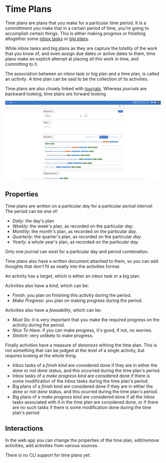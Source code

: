 # Time Plans

Time plans are plans that you make for a particular time period. It is
a committment you make that in a certain period of time, you're going to
accomplish certain things. This is either making progress or finishing
altogether some [inbox tasks](./inbox-tasks.md) or [big plans](./big-plans.md).

While inbox tasks and big plans as they are capture the totality of the work
that you know of, and even assign due dates or active dates to them, time plans
make an explicit attempt at placing all this work in time, and committing to
it.

The association between an inbox task or big plan and a time plan, is called
an _activity_. A time plan can be said to be the collection of its activities.

Time plans are also closely linked with [journals](./journals.md). Whereas
journals are backward looking, time plans are forward looking.

![Journals](../assets/time-plans-overview.png)

## Properties

Time plans are written on a particular _day_ for a particular _period interval_.
The period can be one of:

* _Daily_: the day's plan
* _Weekly_: the week's plan, as recorded on the particular _day_.
* _Monthly_: the month's plan, as recorded on the particular _day_.
* _Quarterly_: the quarter's plan, as recorded on the particular _day_.
* _Yearly_: a whole year's plan, as recorded on the particular _day_.

Only one journal can exist for a particular day and period combination.

Time plans also have a written document attached to them, so you can add
thoughts that don't fit as neatly into the activities format.

An activity has a _target_, which is either an inbox task or a big plan.

Activities also have a _kind_, which can be:

* _Finish_: you plan on finishing this activity during the period.
* _Make Progress_: you plan on making progress during the period.

Activities also have a _feasability_, which can be:

* _Must Do_: it is very important that you make the required progress on the
  activity during the period.
* _Nice To Have_: if you can make progress, it's good, if not, no worries.
* _Stretch_: very unlikely to make progress.

Finally activities have a measure of _doneness_ withing the time plan.
This is not something that can be judged at the level of a single activity,
but requires looking at the whole thing.

* Inbox tasks of a _finish kind_ are considered done if they are in either the
  _done_ or _not done_ status, and this occurred during the time plan's period.
* Inbox tasks of a _make progress kind_ are considered done if there is some
  modification of the inbox tasks during the time plan's period.
* Big plans of a _finish kind_ are considered done if they are in either the
  _done_ or _not done_ status, and this ocurred during the time plan's period.
* Big plans of a _make progress kind_ are considered done if all the inbox tasks
  associated with it in the time plan are considered done, or if there are no
  such tasks if there is some modification done during the time plan's period.

## Interactions

In the web app you can change the properties of the time plan, edit/remove
activities, add activities from various sources.

There is no CLI support for time plans yet.
